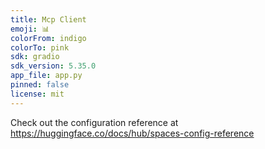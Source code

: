 ```yaml
---
title: Mcp Client
emoji: 📊
colorFrom: indigo
colorTo: pink
sdk: gradio
sdk_version: 5.35.0
app_file: app.py
pinned: false
license: mit
---
```


Check out the configuration reference at https://huggingface.co/docs/hub/spaces-config-reference
